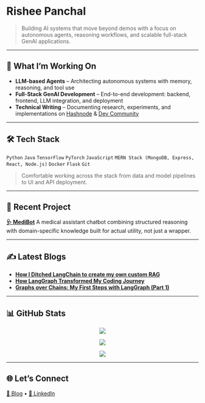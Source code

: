 # Rishee Panchal

> Building AI systems that move beyond demos with a focus on autonomous agents, reasoning workflows, and scalable full-stack GenAI applications.

---

## 🚀 What I’m Working On

* **LLM-based Agents** – Architecting autonomous systems with memory, reasoning, and tool use
* **Full-Stack GenAI Development** – End-to-end development: backend, frontend, LLM integration, and deployment
* **Technical Writing** – Documenting research, experiments, and implementations on [Hashnode](https://hashnode.com/@rushedcomet) & [Dev Community](https://dev.to/rushedcomet)

---

## 🛠️ Tech Stack

`Python` `Java` `TensorFlow` `PyTorch` `JavaScript`
`MERN Stack (MongoDB, Express, React, Node.js)`
`Docker` `Flask` `Git` 

> Comfortable working across the stack from data and model pipelines to UI and API deployment.

---

## 🧠 Recent Project

**[🩺 MediBot](https://github.com/risheeee/MediBot)**
A medical assistant chatbot combining structured reasoning with domain-specific knowledge built for actual utility, not just a wrapper.

---

## ✍️ Latest Blogs

* [**How I Ditched LangChain to create my own custom RAG**](https://genai-rag.hashnode.dev/vanilla-rag)
* [**How LangGraph Transformed My Coding Journey**](https://my-langgraph-journey.hashnode.dev/how-langgraph-transformed-my-coding-journey-from-hello-world-to-ai-assistants)
* [**Graphs over Chains: My First Steps with LangGraph (Part 1)**](https://my-langgraph-journey.hashnode.dev/graphs-over-chains-my-first-steps-with-langgraph-part-1)

---

## 📊 GitHub Stats

<p align="center">
  <img src="https://github-readme-stats.vercel.app/api?username=risheeee&show_icons=true&count_private=true&theme=tokyonight&hide_border=true" />
</p>
<p align="center">
  <img src="https://github-readme-stats.vercel.app/api/top-langs/?username=risheeee&layout=compact&theme=tokyonight&hide_border=true&hide=html,css" />
</p>
<p align="center">
  <img src="https://github-readme-activity-graph.vercel.app/graph?username=risheeee&theme=tokyo-night&hide_border=true&bg_color=0d1117" />
</p>

---

## 🌐 Let’s Connect

[🔗 Blog](https://hashnode.com/@rushedcomet) • [🔗 LinkedIn](https://www.linkedin.com/in/rishee-panchal)
